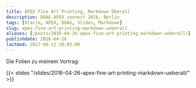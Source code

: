 ```yaml
---
title: APEX Fine Art Printing, Markdown Überall
description: DOAG APEX connect 2016, Berlin
tags: [Oracle, APEX, DOAG, Slides, Markdown]
slug: apex-fine-art-printing-markdown-ueberall
aliases: [/posts/2016-04-26-apex-fine-art-printing-markdown-ueberall/]
publishdate: 2016-04-26
lastmod: 2017-08-12 20:03:00
---
```


Die Folien zu meinem Vortrag:

{{< slides "/slides/2016-04-26-apex-fine-art-printing-markdown-ueberall/" >}}
